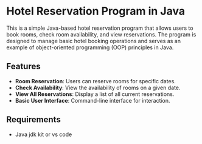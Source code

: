 # Hotel Reservation Program in Java

This is a simple Java-based hotel reservation program that allows users to book rooms, check room availability, and view reservations.
The program is designed to manage basic hotel booking operations and serves as an example of object-oriented programming (OOP) principles in Java.

## Features

- **Room Reservation**: Users can reserve rooms for specific dates.
- **Check Availability**: View the availability of rooms on a given date.
- **View All Reservations**: Display a list of all current reservations.
- **Basic User Interface**: Command-line interface for interaction.

## Requirements

- Java jdk kit or vs code
